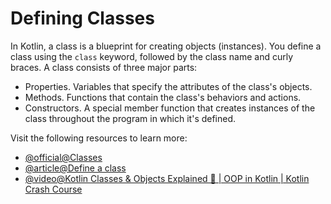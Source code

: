 # Defining Classes

In Kotlin, a class is a blueprint for creating objects (instances). You define a class using the `class` keyword, followed by the class name and curly braces. A class consists of three major parts:
* Properties. Variables that specify the attributes of the class's objects.
* Methods. Functions that contain the class's behaviors and actions.
* Constructors. A special member function that creates instances of the class throughout the program in which it's defined.

Visit the following resources to learn more:

- [@official@Classes](https://kotlinlang.org/docs/classes.html)
- [@article@Define a class](https://developer.android.com/codelabs/basic-android-kotlin-compose-classes-and-objects#1)
- [@video@Kotlin Classes & Objects Explained 🚀 | OOP in Kotlin | Kotlin Crash Course](https://www.youtube.com/watch?v=1WF2Q_UJgps)